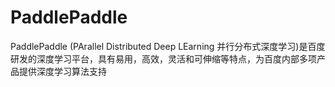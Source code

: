 # PaddlePaddle 

PaddlePaddle (PArallel Distributed Deep LEarning 并行分布式深度学习)是百度研发的深度学习平台，具有易用，高效，灵活和可伸缩等特点，为百度内部多项产品提供深度学习算法支持